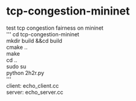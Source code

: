 # tcp-congestion-mininet
test tcp congestion fairness on mininet  
'''
cd  tcp-congestion-mininet  
mkdir build &&cd build  
cmake ..  
make  
cd ..  
sudo su  
python 2h2r.py  
'''  
client:  echo_client.cc  
server:  echo_server.cc  
